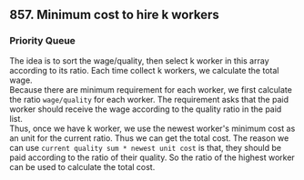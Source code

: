 ## 857. Minimum cost to hire k workers
### Priority Queue
The idea is to sort the wage/quality, then select k worker in this array according to its ratio. Each time collect k workers, we calculate the total wage.
<br />
Because there are minimum requirement for each worker, we first calculate the ratio `wage/quality` for each worker. The requirement asks that the paid worker should receive the wage according to the quality ratio in the paid list.
<br />
Thus, once we have k worker, we use the newest worker's minimum cost as an unit for the current ratio. Thus we can get the total cost. The reason we can use `current quality sum * newest unit cost` is that, they should be paid according to the ratio of their quality. So the ratio of the highest worker can be used to calculate the total cost.
